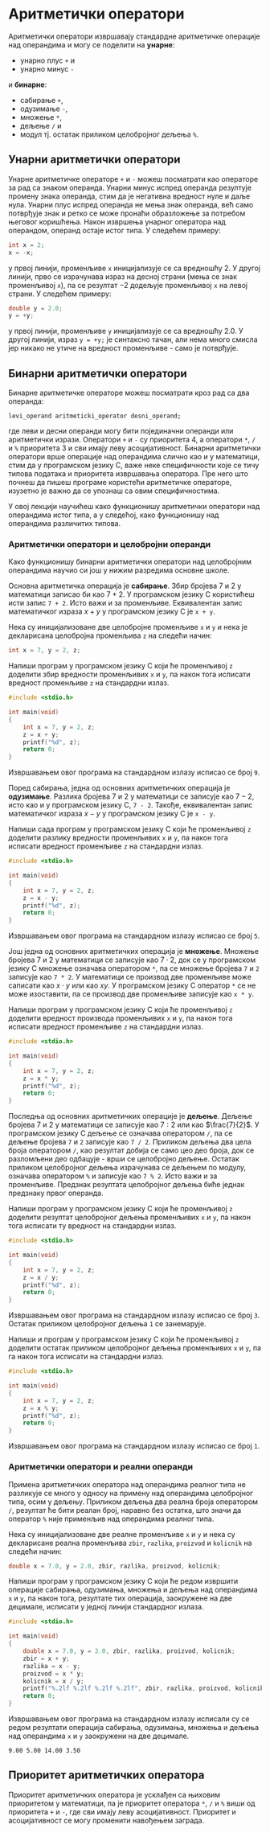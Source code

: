 # Аритметички оператори

Аритметички оператори извршавају стандардне аритметичке операције над
операндима и могу се поделити на **унарне**:

- унарно плус `+` и
- унарно минус `-`

и **бинарне**:

- сабирање `+`,
- одузимање `-`,
- множење `*`,
- дељење `/` и
- модул тј. остатак приликом целобројног дељења `%`.

## Унарни аритметички оператори

Унарне аритметичке операторе `+` и `-` можеш посматрати као операторе за рад са
знаком операнда. Унарни минус испред операнда резултује промену знака операнда,
стим да је негативна вредност нуле и даље нула. Унарни плус испред операнда не
мења знак операнда, већ само потврђује знак и ретко се може пронаћи образложење
за потребом његовог коришћења. Након извршења унарног оператора над операндом,
операнд остаје истог типа. У следећем примеру:

```c
int x = 2;
x = -x;
```

у првој линији, променљиве `x` иницијализује се са вредношћу $2$. У другој
линији, прво се израчунава израз на десној страни (мења се знак променљивој
`x`), па се резултат $-2$ додељује променљивој `x` на левој страни. У следећем
примеру:

```c
double y = 2.0;
y = +y;
```

у првој линији, променљиве `y` иницијализује се са вредношћу $2.0$. У другој
линији, израз `y = +y;` је синтаксно тачан, али нема много смисла јер никако не
утиче на вредност променљиве - само је потврђује.

## Бинарни аритметички оператори

Бинарне аритметичке операторе можеш посматрати кроз рад са два операнда:

```text
levi_operand aritmeticki_operator desni_operand;
```

где леви и десни операнди могу бити појединачни операнди или аритметички
изрази. Оператори `+` и `-` су приоритета 4, а оператори `*`, `/` и `%`
приоритета 3 и сви имају леву асоцијативност. Бинарни аритметички оператори
врше операције над операндима слично као и у математици, стим да у програмском
језику C, важе неке специфичности које се тичу типова података и приоритета
извршавања оператора. Пре него што почнеш да пишеш програме користећи
аритметичке операторе, изузетно је важно да се упознаш са овим специфичностима.

У овој лекцији научићеш како функционишу аритметички оператори над операндима
истог типа, а у следећој, како функционишу над операндима различитих типова.

### Аритметички оператори и целобројни операнди

Како функционишу бинарни аритметички оператори над целобројним операндима
научио си још у нижим разредима основне школе.

Основна аритметичка операција је **сабирање**. Збир бројева $7$ и $2$ у
математици записао би као $7+2$. У програмском језику C користићеш исти запис
`7 + 2`. Исто важи и за променљиве. Еквивалентан запис математичког израза
$x+y$ у програмском језику C је `x + y`.

Нека су иницијализоване две целобројне променљиве `x` и `y` и нека је
декларисана целобројна променљива `z` на следећи начин:

```c
int x = 7, y = 2, z;
```

Напиши програм у програмском језику C који ће променљивој `z` доделити збир
вредности променљивих `x` и `y`, па након тога исписати вредност променљиве `z`
на стандардни излаз.

```c
#include <stdio.h>

int main(void)
{
    int x = 7, y = 2, z;
    z = x + y;
    printf("%d", z);
    return 0;
}
```

Извршавањем овог програма на стандардном излазу исписао се број `9`.

Поред сабирања, једна од основних аритметичких операција је **одузимање**.
Разлика бројева $7$ и $2$ у математици се записује као $7-2$, исто као и у
програмском језику C, `7 - 2`. Такође, еквивалентан запис математичког израза
$x-y$ у програмском језику C је `x - y`.

Напиши сада програм у програмском језику C који ће променљивој `z` доделити
разлику вредности променљивих `x` и `y`, па након тога исписати вредност
променљиве `z` на стандардни излаз.

```c
#include <stdio.h>

int main(void)
{
    int x = 7, y = 2, z;
    z = x - y;
    printf("%d", z);
    return 0;
}
```

Извршавањем овог програма на стандардном излазу исписао се број `5`.

Још једна од основних аритметичких операција је **множење**. Множење бројева
$7$ и $2$ у математици се записује као $7⋅2$, док се у програмском језику C
множење означава оператором `*`, па се множење бројева `7` и `2` записује као
`7 * 2`. У математици се производ две променљиве може саписати као $x⋅y$ или
као $xy$. У програмском језику C оператор `*` се не може изоставити, па се
производ две променљиве записује као `x * y`.

Напиши програм у програмском језику C који ће променљивој `z` доделити вредност
производа променљивих `x` и `y`, па након тога исписати вредност променљиве `z`
на стандардни излаз.

```c
#include <stdio.h>

int main(void)
{
    int x = 7, y = 2, z;
    z = x * y;
    printf("%d", z);
    return 0;
}
```

Последња од основних аритметичких операције је **дељење**. Дељење бројева $7$
и $2$ у математици се записује као $7:2$ или као $\frac{7}{2}$. У програмском
језику C дељење се означава оператором `/`, па се дељење бројева `7` и `2`
записује као `7 / 2`. Приликом дељења двa цела броја оператором `/`, као
резултат добија се само цео део броја, док се разломљени део одбацује - врши се
целобројно дељење. Остатак приликом целобројног дељења израчунава се дељењем по
модулу, означава оператором `%` и записује као `7 % 2`. Исто важи и за
променљиве. Предзнак резултата целобројног дељења биће једнак предзнаку првог
операнда.

Напиши програм у програмском језику C који ће променљивој `z` доделити резултат
целобројног дељења променљивих `x` и `y`, па након тога исписати ту вредност на
стандардни излаз.

```c
#include <stdio.h>

int main(void)
{
    int x = 7, y = 2, z;
    z = x / y;
    printf("%d", z);
    return 0;
}
```

Извршавањем овог програма на стандардном излазу исписао се број `3`. Остатак
приликом целобројног дељења `1` се занемарује.

Напиши и програм у програмском језику C који ће променљивој `z` доделити
остатак приликом целобројног дељења променљивих `x` и `y`, па га након тога
исписати на стандардни излаз.

```c
#include <stdio.h>

int main(void)
{
    int x = 7, y = 2, z;
    z = x % y;
    printf("%d", z);
    return 0;
}
```

Извршавањем овог програма на стандардном излазу исписао се број `1`.

### Аритметички оператори и реални операнди

Примена аритметичких оператора над операндима реалног типа не разликује се
много у односу на примену над операндима целобројног типа, осим у дељењу.
Приликом дељења два реална броја оператором `/`, резултат ће бити реалан број,
наравно без остатка, што значи да оператор `%` није применљив над операндима
реалног типа.

Нека су иницијализоване две реалне променљиве `x` и `y` и нека су декларисане
реална променљива `zbir`, `razlika`, `proizvod` и `kolicnik` на следећи начин:

```c
double x = 7.0, y = 2.0, zbir, razlika, proizvod, kolicnik;
```

Напиши програм у програмском језику C који ће редом извршити операције
сабирања, одузимања, множења и дељења над операндима `x` и `y`, па након тога,
резултате тих операција, заокружене на две децимале, исписати у једној линији
стандардног излаза.

```c
#include <stdio.h>

int main(void)
{
    double x = 7.0, y = 2.0, zbir, razlika, proizvod, kolicnik;
    zbir = x + y;
    razlika = x - y;
    proizvod = x * y;
    kolicnik = x / y;
    printf("%.2lf %.2lf %.2lf %.2lf", zbir, razlika, proizvod, kolicnik);
    return 0;
}
```

Извршавањем овог програма на стандардном излазу исписали су се редом резултати
операција сабирања, одузимања, множења и дељења над операндима `x` и `y`
заокружени на две децимале.

```text
9.00 5.00 14.00 3.50
```

## Приоритет аритметичких оператора

Приоритет аритметичких оператора је усклађен са њиховим приоритетом у
математици, па је приоритет оператора `*`, `/` и `%` виши од приоритета `+` и
`-`, где сви имају леву асоцијативност. Приоритет и асоцијативност се могу
променити навођењем заграда.

